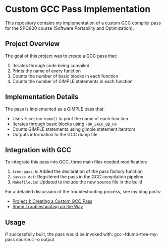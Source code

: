 # Custom GCC Pass Implementation

This repository contains my implementation of a custom GCC compiler pass for the SPO600 course (Software Portability and Optimization).

## Project Overview

The goal of this project was to create a GCC pass that:
1. Iterates through code being compiled
2. Prints the name of every function
3. Counts the number of basic blocks in each function
4. Counts the number of GIMPLE statements in each function

## Implementation Details

The pass is implemented as a GIMPLE pass that:
- Uses `function_name()` to print the name of each function
- Iterates through basic blocks using `FOR_EACH_BB_FN`
- Counts GIMPLE statements using gimple statement iterators
- Outputs information to the GCC dump file

## Integration with GCC

To integrate this pass into GCC, three main files needed modification:
1. `tree-pass.h`: Added the declaration of the pass factory function
2. `passes.def`: Registered the pass in the GCC compilation pipeline
3. `Makefile.in`: Updated to include the new source file in the build


For a detailed discussion of the troubleshooting process, see my blog posts:
- [Project 1: Creating a Custom GCC Pass](https://software-portability-and-optimization.hashnode.dev/project-1-creating-a-custom-gcc-pass)
- [Some Troubleshooting on the Way](https://software-portability-and-optimization.hashnode.dev/some-troubleshooting-on-the-way)

## Usage

If successfully built, the pass would be invoked with:
gcc -fdump-tree-my-pass source.c -o output
